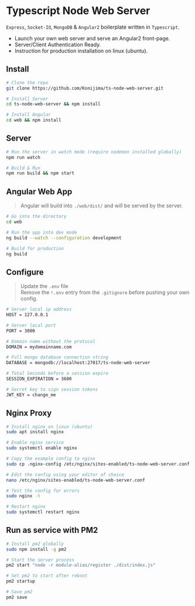 # Typescript Node Web Server

`Express`, `Socket-IO`, `MongoDB` & `Angular2` boilerplate written in `Typescript`.  
- Launch your own web server and serve an Angular2 front-page.
- Server/Client Authentication Ready.
- Instruction for production installation on linux (ubuntu).

## Install
```bash
# Clone the repo
git clone https://github.com/Konijima/ts-node-web-server.git

# Install Server
cd ts-node-web-server && npm install

# Install Angular
cd web && npm install
```

## Server
```bash
# Run the server in watch mode (require nodemon installed globally)
npm run watch

# Build & Run
npm run build && npm start
```

## Angular Web App
> Angular will build into `./web/dist/` and will be served by the server.
```bash
# Go into the directory
cd web

# Run the app into dev mode
ng build --watch --configuration development

# Build for production
ng build
```

## Configure
> Update the `.env` file  
> Remove the `!.env` entry from the `.gitignore` before pushing your own config.
```bash
# Server local ip address
HOST = 127.0.0.1

# Server local port
PORT = 3000

# Domain name without the protocol
DOMAIN = mydomainname.com

# Full mongo database connection string
DATABASE = mongodb://localhost:27017/ts-node-web-server

# Total Seconds before a session expire
SESSION_EXPIRATION = 3600

# Secret key to sign session tokens
JWT_KEY = change_me
```

## Nginx Proxy
```bash
# Install nginx on linux (ubuntu)
sudo apt install nginx

# Enable nginx service
sudo systemctl enable nginx

# Copy the example config to nginx
sudo cp .nginx-config /etc/nginx/sites-enabled/ts-node-web-server.conf

# Edit the config using your editor of choice
nano /etc/nginx/sites-enabled/ts-node-web-server.conf

# Test the config for errors
sudo nginx -t

# Restart nginx
sudo systemctl restart nginx
```

## Run as service with PM2
```bash
# Install pm2 globally
sudo npm install -g pm2

# Start the server process
pm2 start "node -r module-alias/register ./dist/index.js"

# Set pm2 to start after reboot
pm2 startup

# Save pm2
pm2 save
```
